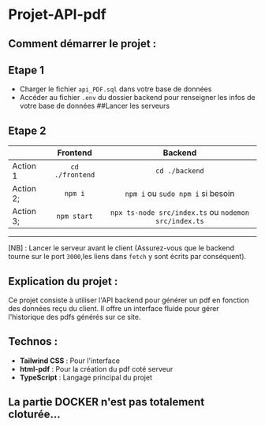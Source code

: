 # Projet-API-pdf

## Comment démarrer le projet : 

## Etape 1
- Charger le fichier `api_PDF.sql` dans votre base de données
- Accéder au fichier `.env` du dossier backend pour renseigner les infos de votre base de données
##Lancer les serveurs

## Etape 2

|       |   Frontend |   Backend |
|---    |:-:    |:-:    |
|  Action 1   |   ```cd ./frontend```   |   ```cd ./backend``` |
|   Action 2;   |   ```npm i```  |   ```npm i``` ou `sudo npm i` si besoin |
|   Action 3;   |   ```npm start```   |   ```npx ts-node src/index.ts``` ou ```nodemon src/index.ts``` |

---

[NB] :  Lancer le serveur avant le client (Assurez-vous que le backend tourne sur le port `3000`,les liens dans `fetch` y sont écrits par conséquent).

## Explication du projet : 

Ce projet consiste à utiliser l'API backend pour générer un pdf en fonction des données reçu du client.
Il offre un interface fluide pour gérer l'historique des pdfs générés sur ce site.

## Technos : 
- **Tailwind CSS** : Pour l'interface  
- **html-pdf** : Pour la création du pdf coté serveur
- **TypeScript** : Langage principal du projet

## La partie DOCKER n'est pas totalement cloturée...